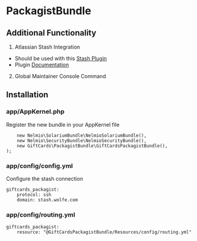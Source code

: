 PackagistBundle
===============

Additional Functionality
------------------------

1. Atlassian Stash Integration
+ Should be used with this [Stash Plugin](https://marketplace.atlassian.com/plugins/com.atlassian.stash.plugin.stash-web-post-receive-hooks-plugin)
+ Plugin [Documentation](https://confluence.atlassian.com/display/STASH/POST+service+webhook+for+Stash)
2. Global Maintainer Console Command

Installation
------------

### app/AppKernel.php
Register the new bundle in your AppKernel file

	    new Nelmio\SolariumBundle\NelmioSolariumBundle(),
        new Nelmio\SecurityBundle\NelmioSecurityBundle(),
	    new GiftCards\PackagistBundle\GiftCardsPackagistBundle(),
    );

### app/config/config.yml
Configure the stash connection

    giftcards_packagist:
        protocol: ssh
        domain: stash.wolfe.com
        
### app/config/routing.yml

    giftcards_packagist:
        resource: "@GiftCardsPackagistBundle/Resources/config/routing.yml"
